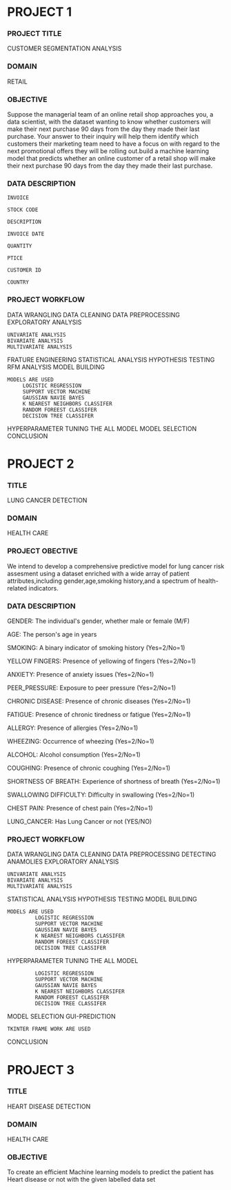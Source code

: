
# PROJECT 1
### PROJECT TITLE
CUSTOMER SEGMENTATION ANALYSIS



### DOMAIN
RETAIL
### OBJECTIVE
 Suppose the managerial team of an online retail shop approaches you, a data scientist, with the dataset wanting to know whether customers will make their next purchase 90 days from the day they made their last purchase. Your answer to their inquiry will help them identify which customers their marketing team need to have a focus on with regard to the next promotional offers they will be rolling out.build a machine learning model that predicts whether an online customer of a retail shop will make their next purchase 90 days from the day they made their last purchase.
### DATA DESCRIPTION
    INVOICE

    STOCK CODE

    DESCRIPTION

    INVOICE DATE

    QUANTITY

    PTICE

    CUSTOMER ID

    COUNTRY 

### PROJECT WORKFLOW

DATA WRANGLING
DATA CLEANING
DATA PREPROCESSING
EXPLORATORY ANALYSIS

    UNIVARIATE ANALYSIS
    BIVARIATE ANALYSIS
    MULTIVARIATE ANALYSIS 
FRATURE ENGINEERING
STATISTICAL ANALYSIS
HYPOTHESIS TESTING
RFM ANALYSIS
MODEL BUILDING

    MODELS ARE USED
         LOGISTIC REGRESSION
         SUPPORT VECTOR MACHINE
         GAUSSIAN NAVIE BAYES
         K NEAREST NEIGHBORS CLASSIFER
         RANDOM FOREEST CLASSIFER
         DECISION TREE CLASSIFER
HYPERPARAMETER TUNING THE ALL MODEL
MODEL SELECTION
CONCLUSION

# PROJECT 2 


### TITLE
LUNG CANCER DETECTION
### DOMAIN
HEALTH CARE

### PROJECT OBECTIVE
We intend to develop a comprehensive predictive model for lung cancer risk assesment using a dataset enriched with a wide array of patient attributes,including gender,age,smoking history,and a spectrum of health-related indicators.

### DATA DESCRIPTION
GENDER: The individual's gender, whether male or female (M/F)

AGE: The person's age in years

SMOKING: A binary indicator of smoking history (Yes=2/No=1)

YELLOW FINGERS: Presence of yellowing of fingers (Yes=2/No=1)

ANXIETY: Presence of anxiety issues (Yes=2/No=1)

PEER_PRESSURE: Exposure to peer pressure (Yes=2/No=1)

CHRONIC DISEASE: Presence of chronic diseases (Yes=2/No=1)

FATIGUE: Presence of chronic tiredness or fatigue (Yes=2/No=1)

ALLERGY: Presence of allergies (Yes=2/No=1)

WHEEZING: Occurrence of wheezing (Yes=2/No=1)

ALCOHOL: Alcohol consumption (Yes=2/No=1)

COUGHING: Presence of chronic coughing (Yes=2/No=1)

SHORTNESS OF BREATH: Experience of shortness of breath (Yes=2/No=1)

SWALLOWING DIFFICULTY: Difficulty in swallowing (Yes=2/No=1)

CHEST PAIN: Presence of chest pain (Yes=2/No=1)

LUNG_CANCER: Has Lung Cancer or not (YES/NO)

### PROJECT WORKFLOW
DATA WRANGLING
DATA CLEANING
DATA PREPROCESSING
DETECTING ANAMOLIES
EXPLORATORY ANALYSIS

    UNIVARIATE ANALYSIS
    BIVARIATE ANALYSIS
    MULTIVARIATE ANALYSIS 
STATISTICAL ANALYSIS
HYPOTHESIS TESTING
MODEL BUILDING

    MODELS ARE USED
             LOGISTIC REGRESSION
             SUPPORT VECTOR MACHINE
             GAUSSIAN NAVIE BAYES
             K NEAREST NEIGHBORS CLASSIFER
             RANDOM FOREEST CLASSIFER
             DECISION TREE CLASSIFER

HYPERPARAMETER TUNING THE ALL MODEL

             LOGISTIC REGRESSION
             SUPPORT VECTOR MACHINE
             GAUSSIAN NAVIE BAYES
             K NEAREST NEIGHBORS CLASSIFER
             RANDOM FOREEST CLASSIFER
             DECISION TREE CLASSIFER

MODEL SELECTION
GUI-PREDICTION

    TKINTER FRAME WORK ARE USED


CONCLUSION 

# PROJECT 3


### TITLE
HEART DISEASE DETECTION
### DOMAIN
HEALTH CARE
### OBJECTIVE
   To create an efficient Machine learning models to predict the patient has Heart disease or not with the given labelled data set

    

   
